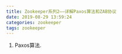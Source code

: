```yaml
---
title: Zookeeper系列2——详解Paxos算法和ZAB协议
date: 2019-08-29 13:59:24
categories: zookeeper
tags: zookeeper
---
```


1. Paxos算法.
